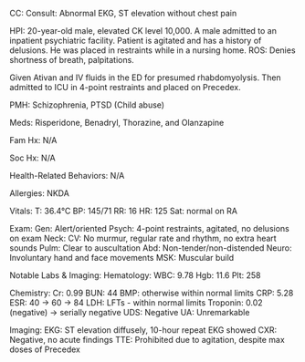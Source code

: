 CC: Consult: Abnormal EKG, ST elevation without chest pain

HPI:
20-year-old male, elevated CK level 10,000. A male admitted to an inpatient psychiatric facility. Patient is agitated and has a history of delusions. He was placed in restraints while in a nursing home. ROS: Denies shortness of breath, palpitations.

Given Ativan and IV fluids in the ED for presumed rhabdomyolysis. Then admitted to ICU in 4-point restraints and placed on Precedex.

PMH:
Schizophrenia, PTSD (Child abuse)

Meds:
Risperidone, Benadryl, Thorazine, and Olanzapine

Fam Hx: N/A

Soc Hx: N/A

Health-Related Behaviors: N/A

Allergies: NKDA

Vitals: T: 36.4°C BP: 145/71 RR: 16 HR: 125 Sat: normal on RA

Exam:
Gen: Alert/oriented
Psych: 4-point restraints, agitated, no delusions on exam
Neck:
CV: No murmur, regular rate and rhythm, no extra heart sounds
Pulm: Clear to auscultation
Abd: Non-tender/non-distended
Neuro: Involuntary hand and face movements
MSK: Muscular build

Notable Labs & Imaging:
Hematology:
WBC: 9.78 Hgb: 11.6 Plt: 258

Chemistry:
Cr: 0.99 BUN: 44 BMP: otherwise within normal limits
CRP: 5.28 ESR: 40 → 60 → 84 LDH: LFTs - within normal limits
Troponin: 0.02 (negative) → serially negative
UDS: Negative
UA: Unremarkable

Imaging:
EKG: ST elevation diffusely, 10-hour repeat EKG showed
CXR: Negative, no acute findings
TTE: Prohibited due to agitation, despite max doses of Precedex
